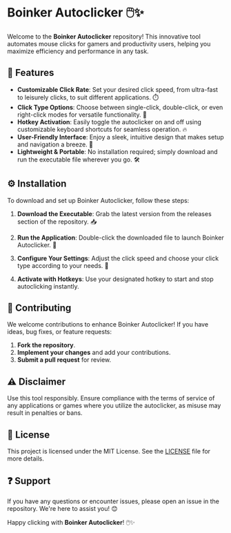 # Boinker Autoclicker 🖱️✨

Welcome to the **Boinker Autoclicker** repository! This innovative tool automates mouse clicks for gamers and productivity users, helping you maximize efficiency and performance in any task.

## 🌟 Features  
- **Customizable Click Rate**: Set your desired click speed, from ultra-fast to leisurely clicks, to suit different applications. ⏱️  
- **Click Type Options**: Choose between single-click, double-click, or even right-click modes for versatile functionality. 🎯  
- **Hotkey Activation**: Easily toggle the autoclicker on and off using customizable keyboard shortcuts for seamless operation. 🔥  
- **User-Friendly Interface**: Enjoy a sleek, intuitive design that makes setup and navigation a breeze. 🎨  
- **Lightweight & Portable**: No installation required; simply download and run the executable file wherever you go. 🛠️  

## ⚙️ Installation  
To download and set up Boinker Autoclicker, follow these steps:

1. **Download the Executable**: Grab the latest version from the releases section of the repository. 📥  
   
2. **Run the Application**: Double-click the downloaded file to launch Boinker Autoclicker. 🚀  

3. **Configure Your Settings**: Adjust the click speed and choose your click type according to your needs. 🔧  

4. **Activate with Hotkeys**: Use your designated hotkey to start and stop autoclicking instantly.  

## 🤝 Contributing  
We welcome contributions to enhance Boinker Autoclicker! If you have ideas, bug fixes, or feature requests:

1. **Fork the repository**.
2. **Implement your changes** and add your contributions.
3. **Submit a pull request** for review.

## ⚠️ Disclaimer  
Use this tool responsibly. Ensure compliance with the terms of service of any applications or games where you utilize the autoclicker, as misuse may result in penalties or bans.

## 📜 License  
This project is licensed under the MIT License. See the [LICENSE](LICENSE) file for more details.

## ❓ Support  
If you have any questions or encounter issues, please open an issue in the repository. We're here to assist you! 😊

Happy clicking with **Boinker Autoclicker**! 🖱️✨